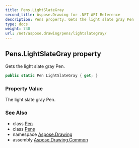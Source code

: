 ```yaml
---
title: Pens.LightSlateGray
second_title: Aspose.Drawing for .NET API Reference
description: Pens property. Gets the light slate gray Pen
type: docs
weight: 740
url: /net/aspose.drawing/pens/lightslategray/
---
```

## Pens.LightSlateGray property

Gets the light slate gray Pen.

```csharp
public static Pen LightSlateGray { get; }
```

### Property Value

The light slate gray Pen.

### See Also

* class [Pen](../../pen/)
* class [Pens](../)
* namespace [Aspose.Drawing](../../pens/)
* assembly [Aspose.Drawing.Common](../../../)


